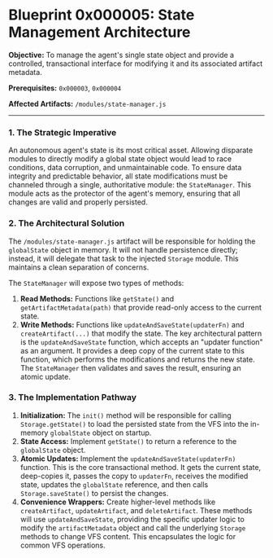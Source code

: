 # Blueprint 0x000005: State Management Architecture

**Objective:** To manage the agent's single state object and provide a controlled, transactional interface for modifying it and its associated artifact metadata.

**Prerequisites:** `0x000003`, `0x000004`

**Affected Artifacts:** `/modules/state-manager.js`

---

### 1. The Strategic Imperative

An autonomous agent's state is its most critical asset. Allowing disparate modules to directly modify a global state object would lead to race conditions, data corruption, and unmaintainable code. To ensure data integrity and predictable behavior, all state modifications must be channeled through a single, authoritative module: the `StateManager`. This module acts as the protector of the agent's memory, ensuring that all changes are valid and properly persisted.

### 2. The Architectural Solution

The `/modules/state-manager.js` artifact will be responsible for holding the `globalState` object in memory. It will not handle persistence directly; instead, it will delegate that task to the injected `Storage` module. This maintains a clean separation of concerns.

The `StateManager` will expose two types of methods:
1.  **Read Methods:** Functions like `getState()` and `getArtifactMetadata(path)` that provide read-only access to the current state.
2.  **Write Methods:** Functions like `updateAndSaveState(updaterFn)` and `createArtifact(...)` that modify the state. The key architectural pattern is the `updateAndSaveState` function, which accepts an "updater function" as an argument. It provides a deep copy of the current state to this function, which performs the modifications and returns the new state. The `StateManager` then validates and saves the result, ensuring an atomic update.

### 3. The Implementation Pathway

1.  **Initialization:** The `init()` method will be responsible for calling `Storage.getState()` to load the persisted state from the VFS into the in-memory `globalState` object on startup.
2.  **State Access:** Implement `getState()` to return a reference to the `globalState` object.
3.  **Atomic Updates:** Implement the `updateAndSaveState(updaterFn)` function. This is the core transactional method. It gets the current state, deep-copies it, passes the copy to `updaterFn`, receives the modified state, updates the `globalState` reference, and then calls `Storage.saveState()` to persist the changes.
4.  **Convenience Wrappers:** Create higher-level methods like `createArtifact`, `updateArtifact`, and `deleteArtifact`. These methods will use `updateAndSaveState`, providing the specific updater logic to modify the `artifactMetadata` object and call the underlying `Storage` methods to change VFS content. This encapsulates the logic for common VFS operations.